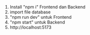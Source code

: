 1. Install "npm i" Frontend dan Backend
2. import file database
3. "npm run dev" untuk Frontend
4. "npm start" untuk Backend
5. http://localhost:5173